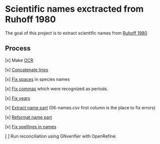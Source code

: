 # Scientific names exctracted from Ruhoff 1980

The goal of this project is to extract scientific names from
[Ruhoff 1980](https://repository.si.edu/handle/10088/5331)


## Process

[x] Make [OCR](data/01-ocr.txt)

[x] [Concatenate lines](data/03-concat.txt)

[x] [Fix spaces](data/04-sortfix.txt) in species names

[x] [Fix commas](data/04-sortfix.txt) which were recognized as periods.

[x] [Fix years](data/05-year.txt)

[x] [Extract name part](data/06-names.csv) (06-names.csv first column is the place to fix errors)

[x] [Reformat name part](data/07-fmt-names.csv)

[x] [Fix spellings in names](data/07-fmt-names.csv)

[ ] Run reconciliation using GNverifier with OpenRefine

